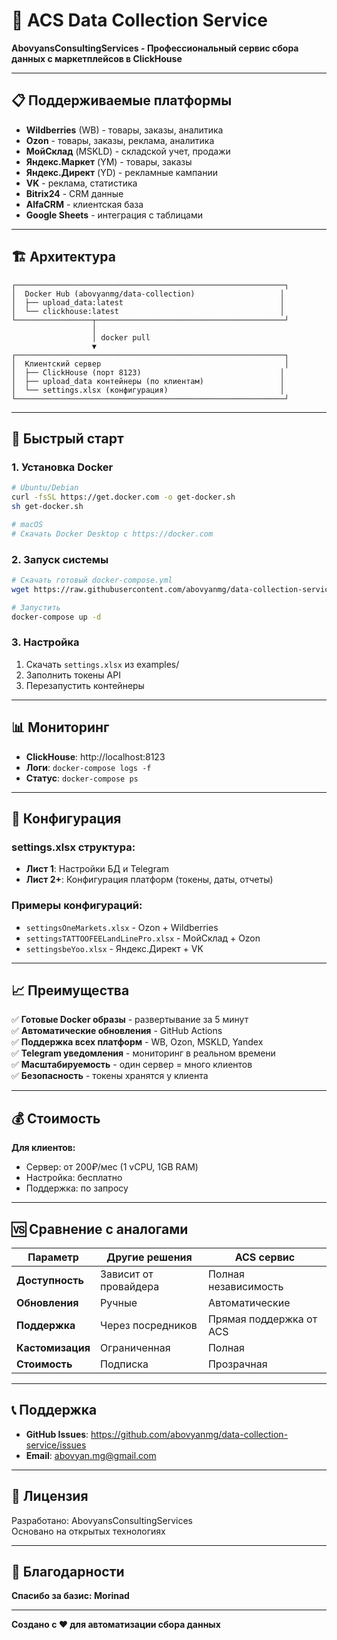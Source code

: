 # 🚀 ACS Data Collection Service

**AbovyansConsultingServices - Профессиональный сервис сбора данных с маркетплейсов в ClickHouse**

---

## 📋 Поддерживаемые платформы

- **Wildberries** (WB) - товары, заказы, аналитика
- **Ozon** - товары, заказы, реклама, аналитика  
- **МойСклад** (MSKLD) - складской учет, продажи
- **Яндекс.Маркет** (YM) - товары, заказы
- **Яндекс.Директ** (YD) - рекламные кампании
- **VK** - реклама, статистика
- **Bitrix24** - CRM данные
- **AlfaCRM** - клиентская база
- **Google Sheets** - интеграция с таблицами

---

## 🏗️ Архитектура

```
┌────────────────────────────────────────────────────────────┐
│  Docker Hub (abovyanmg/data-collection)                   │
│  ├── upload_data:latest                                   │
│  └── clickhouse:latest                                    │
└─────────────────┬──────────────────────────────────────────┘
                  │
                  │ docker pull
                  ▼
┌────────────────────────────────────────────────────────────┐
│  Клиентский сервер                                         │
│  ├── ClickHouse (порт 8123)                               │
│  ├── upload_data контейнеры (по клиентам)                 │
│  └── settings.xlsx (конфигурация)                         │
└────────────────────────────────────────────────────────────┘
```

---

## 🚀 Быстрый старт

### 1. Установка Docker
```bash
# Ubuntu/Debian
curl -fsSL https://get.docker.com -o get-docker.sh
sh get-docker.sh

# macOS
# Скачать Docker Desktop с https://docker.com
```

### 2. Запуск системы
```bash
# Скачать готовый docker-compose.yml
wget https://raw.githubusercontent.com/abovyanmg/data-collection-service/main/client/docker-compose.yml

# Запустить
docker-compose up -d
```

### 3. Настройка
1. Скачать `settings.xlsx` из examples/
2. Заполнить токены API
3. Перезапустить контейнеры

---

## 📊 Мониторинг

- **ClickHouse**: http://localhost:8123
- **Логи**: `docker-compose logs -f`
- **Статус**: `docker-compose ps`

---

## 🔧 Конфигурация

### settings.xlsx структура:
- **Лист 1**: Настройки БД и Telegram
- **Лист 2+**: Конфигурация платформ (токены, даты, отчеты)

### Примеры конфигураций:
- `settingsOneMarkets.xlsx` - Ozon + Wildberries
- `settingsTATTOOFEELandLinePro.xlsx` - МойСклад + Ozon
- `settingsbeYoo.xlsx` - Яндекс.Директ + VK

---

## 📈 Преимущества

✅ **Готовые Docker образы** - развертывание за 5 минут  
✅ **Автоматические обновления** - GitHub Actions  
✅ **Поддержка всех платформ** - WB, Ozon, MSKLD, Yandex  
✅ **Telegram уведомления** - мониторинг в реальном времени  
✅ **Масштабируемость** - один сервер = много клиентов  
✅ **Безопасность** - токены хранятся у клиента  

---

## 💰 Стоимость

**Для клиентов:**
- Сервер: от 200₽/мес (1 vCPU, 1GB RAM)
- Настройка: бесплатно
- Поддержка: по запросу

---

## 🆚 Сравнение с аналогами

| Параметр | Другие решения | ACS сервис |
|----------|----------------|------------|
| **Доступность** | Зависит от провайдера | Полная независимость |
| **Обновления** | Ручные | Автоматические |
| **Поддержка** | Через посредников | Прямая поддержка от ACS |
| **Кастомизация** | Ограниченная | Полная |
| **Стоимость** | Подписка | Прозрачная |

---

## 📞 Поддержка

- **GitHub Issues**: https://github.com/abovyanmg/data-collection-service/issues
- **Email**: abovyan.mg@gmail.com

---

## 📄 Лицензия

Разработано: AbovyansConsultingServices  
Основано на открытых технологиях

---

## 🙏 Благодарности

**Спасибо за базис: Morinad**

---

**Создано с ❤️ для автоматизации сбора данных**

